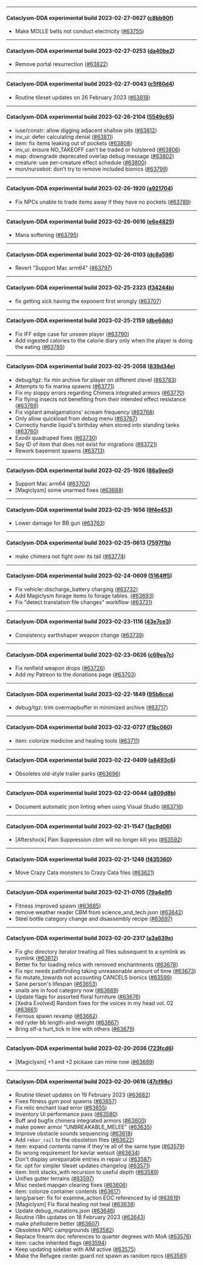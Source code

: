 
---

#### Cataclysm-DDA experimental build 2023-02-27-0627 ([c8bb90f](https://github.com/CleverRaven/Cataclysm-DDA/releases/tag/cdda-experimental-2023-02-27-0627))

* Make MOLLE belts not conduct electricity ([#63755](https://github.com/CleverRaven/Cataclysm-DDA/pull/63755))

---

#### Cataclysm-DDA experimental build 2023-02-27-0253 ([da40be2](https://github.com/CleverRaven/Cataclysm-DDA/releases/tag/cdda-experimental-2023-02-27-0253))

* Remove portal resurrection ([#63822](https://github.com/CleverRaven/Cataclysm-DDA/pull/63822))

---

#### Cataclysm-DDA experimental build 2023-02-27-0043 ([c5f80d4](https://github.com/CleverRaven/Cataclysm-DDA/releases/tag/cdda-experimental-2023-02-27-0043))

* Routine tileset updates on 26 February 2023 ([#63818](https://github.com/CleverRaven/Cataclysm-DDA/pull/63818))

---

#### Cataclysm-DDA experimental build 2023-02-26-2104 ([5549c65](https://github.com/CleverRaven/Cataclysm-DDA/releases/tag/cdda-experimental-2023-02-26-2104))

* iuse/constr: allow digging adjacent shallow pits ([#63812](https://github.com/CleverRaven/Cataclysm-DDA/pull/63812))
* inv_ui: defer calculating denial ([#63811](https://github.com/CleverRaven/Cataclysm-DDA/pull/63811))
* item: fix items leaking out of pockets ([#63808](https://github.com/CleverRaven/Cataclysm-DDA/pull/63808))
* inv_ui: ensure NO_TAKEOFF can't be traded or holstered ([#63806](https://github.com/CleverRaven/Cataclysm-DDA/pull/63806))
* map: downgrade deprecated overlap debug message ([#63802](https://github.com/CleverRaven/Cataclysm-DDA/pull/63802))
* creature: use per-creature effect schedule ([#63800](https://github.com/CleverRaven/Cataclysm-DDA/pull/63800))
* mon/nursebot: don't try to remove included bionics ([#63799](https://github.com/CleverRaven/Cataclysm-DDA/pull/63799))

---

#### Cataclysm-DDA experimental build 2023-02-26-1920 ([a921704](https://github.com/CleverRaven/Cataclysm-DDA/releases/tag/cdda-experimental-2023-02-26-1920))

* Fix NPCs unable to trade items away if they have no pockets ([#63789](https://github.com/CleverRaven/Cataclysm-DDA/pull/63789))

---

#### Cataclysm-DDA experimental build 2023-02-26-0616 ([e6e4825](https://github.com/CleverRaven/Cataclysm-DDA/releases/tag/cdda-experimental-2023-02-26-0616))

* Mana softening ([#63795](https://github.com/CleverRaven/Cataclysm-DDA/pull/63795))

---

#### Cataclysm-DDA experimental build 2023-02-26-0103 ([dc8a598](https://github.com/CleverRaven/Cataclysm-DDA/releases/tag/cdda-experimental-2023-02-26-0103))

* Revert "Support Mac arm64" ([#63797](https://github.com/CleverRaven/Cataclysm-DDA/pull/63797))

---

#### Cataclysm-DDA experimental build 2023-02-25-2323 ([f34244b](https://github.com/CleverRaven/Cataclysm-DDA/releases/tag/cdda-experimental-2023-02-25-2323))

* fix getting sick having the exponent first wrongly ([#63707](https://github.com/CleverRaven/Cataclysm-DDA/pull/63707))

---

#### Cataclysm-DDA experimental build 2023-02-25-2159 ([dbe6ddc](https://github.com/CleverRaven/Cataclysm-DDA/releases/tag/cdda-experimental-2023-02-25-2159))

* Fix IFF edge case for unseen player ([#63790](https://github.com/CleverRaven/Cataclysm-DDA/pull/63790))
* Add ingested calories to the calorie diary only when the player is doing the eating ([#63785](https://github.com/CleverRaven/Cataclysm-DDA/pull/63785))

---

#### Cataclysm-DDA experimental build 2023-02-25-2058 ([839d34e](https://github.com/CleverRaven/Cataclysm-DDA/releases/tag/cdda-experimental-2023-02-25-2058))

* debug/tgz: fix min archive for player on different zlevel ([#63783](https://github.com/CleverRaven/Cataclysm-DDA/pull/63783))
* Attempts to fix marina spawns ([#63771](https://github.com/CleverRaven/Cataclysm-DDA/pull/63771))
* Fix my sloppy errors regarding Chimera integrated armors ([#63770](https://github.com/CleverRaven/Cataclysm-DDA/pull/63770))
* Fix flying insects not benefiting from their intended effect resistance ([#63769](https://github.com/CleverRaven/Cataclysm-DDA/pull/63769))
* Fix vigilant amalgamations' scream frequency ([#63768](https://github.com/CleverRaven/Cataclysm-DDA/pull/63768))
* Only allow quickload from debug menu ([#63767](https://github.com/CleverRaven/Cataclysm-DDA/pull/63767))
* Correctly handle liquid's birthday when stored into standing tanks ([#63760](https://github.com/CleverRaven/Cataclysm-DDA/pull/63760))
* Exodii quadruped fixes ([#63730](https://github.com/CleverRaven/Cataclysm-DDA/pull/63730))
* Say ID of item that does not exist for migrations ([#63721](https://github.com/CleverRaven/Cataclysm-DDA/pull/63721))
* Rework basement spawns ([#63713](https://github.com/CleverRaven/Cataclysm-DDA/pull/63713))

---

#### Cataclysm-DDA experimental build 2023-02-25-1926 ([86a9ee0](https://github.com/CleverRaven/Cataclysm-DDA/releases/tag/cdda-experimental-2023-02-25-1926))

* Support Mac arm64 ([#63702](https://github.com/CleverRaven/Cataclysm-DDA/pull/63702))
* [Magiclysm] some unarmed fixes ([#63688](https://github.com/CleverRaven/Cataclysm-DDA/pull/63688))

---

#### Cataclysm-DDA experimental build 2023-02-25-1656 ([9f4e453](https://github.com/CleverRaven/Cataclysm-DDA/releases/tag/cdda-experimental-2023-02-25-1656))

* Lower damage for BB gun ([#63763](https://github.com/CleverRaven/Cataclysm-DDA/pull/63763))

---

#### Cataclysm-DDA experimental build 2023-02-25-0613 ([7597f1b](https://github.com/CleverRaven/Cataclysm-DDA/releases/tag/cdda-experimental-2023-02-25-0613))

* make chimera not fight over its tail ([#63774](https://github.com/CleverRaven/Cataclysm-DDA/pull/63774))

---

#### Cataclysm-DDA experimental build 2023-02-24-0609 ([5164ff5](https://github.com/CleverRaven/Cataclysm-DDA/releases/tag/cdda-experimental-2023-02-24-0609))

* Fix vehicle::discharge_battery charging ([#63732](https://github.com/CleverRaven/Cataclysm-DDA/pull/63732))
* Add Magiclysm forage items to forage tables. ([#63693](https://github.com/CleverRaven/Cataclysm-DDA/pull/63693))
* Fix "detect translation file changes" workflow ([#63731](https://github.com/CleverRaven/Cataclysm-DDA/pull/63731))

---

#### Cataclysm-DDA experimental build 2023-02-23-1116 ([43e7ce3](https://github.com/CleverRaven/Cataclysm-DDA/releases/tag/cdda-experimental-2023-02-23-1116))

* Consistency earthshaper weapon change ([#63739](https://github.com/CleverRaven/Cataclysm-DDA/pull/63739))

---

#### Cataclysm-DDA experimental build 2023-02-23-0626 ([c69ea7c](https://github.com/CleverRaven/Cataclysm-DDA/releases/tag/cdda-experimental-2023-02-23-0626))

* Fix renfield weapon drops ([#63726](https://github.com/CleverRaven/Cataclysm-DDA/pull/63726))
* Add my Patreon to the donations page ([#63703](https://github.com/CleverRaven/Cataclysm-DDA/pull/63703))

---

#### Cataclysm-DDA experimental build 2023-02-22-1849 ([95b8cca](https://github.com/CleverRaven/Cataclysm-DDA/releases/tag/cdda-experimental-2023-02-22-1849))

* debug/tgz: trim overmapbuffer in minimized archive ([#63717](https://github.com/CleverRaven/Cataclysm-DDA/pull/63717))

---

#### Cataclysm-DDA experimental build 2023-02-22-0727 ([f1bc060](https://github.com/CleverRaven/Cataclysm-DDA/releases/tag/cdda-experimental-2023-02-22-0727))

* item: colorize medicine and healing tools ([#63711](https://github.com/CleverRaven/Cataclysm-DDA/pull/63711))

---

#### Cataclysm-DDA experimental build 2023-02-22-0409 ([a8493c6](https://github.com/CleverRaven/Cataclysm-DDA/releases/tag/cdda-experimental-2023-02-22-0409))

* Obsoletes old-style trailer parks ([#63696](https://github.com/CleverRaven/Cataclysm-DDA/pull/63696))

---

#### Cataclysm-DDA experimental build 2023-02-22-0044 ([a809d8b](https://github.com/CleverRaven/Cataclysm-DDA/releases/tag/cdda-experimental-2023-02-22-0044))

* Document automatic json linting when using Visual Studio ([#63716](https://github.com/CleverRaven/Cataclysm-DDA/pull/63716))

---

#### Cataclysm-DDA experimental build 2023-02-21-1547 ([1ac9d06](https://github.com/CleverRaven/Cataclysm-DDA/releases/tag/cdda-experimental-2023-02-21-1547))

* [Aftershock] Pain Suppression cbm will no longer kill you ([#63592](https://github.com/CleverRaven/Cataclysm-DDA/pull/63592))

---

#### Cataclysm-DDA experimental build 2023-02-21-1248 ([f435360](https://github.com/CleverRaven/Cataclysm-DDA/releases/tag/cdda-experimental-2023-02-21-1248))

* Move Crazy Cata monsters to Crazy Cata files ([#63621](https://github.com/CleverRaven/Cataclysm-DDA/pull/63621))

---

#### Cataclysm-DDA experimental build 2023-02-21-0705 ([79a4e9f](https://github.com/CleverRaven/Cataclysm-DDA/releases/tag/cdda-experimental-2023-02-21-0705))

* Fitness improved spawn ([#63685](https://github.com/CleverRaven/Cataclysm-DDA/pull/63685))
* remove weather reader CBM from science_and_tech.json ([#63642](https://github.com/CleverRaven/Cataclysm-DDA/pull/63642))
* Steel bottle category change and disassembly recipe ([#63697](https://github.com/CleverRaven/Cataclysm-DDA/pull/63697))

---

#### Cataclysm-DDA experimental build 2023-02-20-2317 ([a3a639e](https://github.com/CleverRaven/Cataclysm-DDA/releases/tag/cdda-experimental-2023-02-20-2317))

* Fix ghc directory iterator treating all files subsequent to a symlink as symlink ([#63612](https://github.com/CleverRaven/Cataclysm-DDA/pull/63612))
* Better fix for loading relics with removed enchantments ([#63678](https://github.com/CleverRaven/Cataclysm-DDA/pull/63678))
* Fix npc needs pathfinding taking unreasonable amount of time ([#63673](https://github.com/CleverRaven/Cataclysm-DDA/pull/63673))
* fix mutate_towards not accounting CANCELS bionics ([#63599](https://github.com/CleverRaven/Cataclysm-DDA/pull/63599))
* Sane person's lifespan ([#63653](https://github.com/CleverRaven/Cataclysm-DDA/pull/63653))
* snails are in food category now ([#63669](https://github.com/CleverRaven/Cataclysm-DDA/pull/63669))
* Update flags for assorted floral furniture ([#63676](https://github.com/CleverRaven/Cataclysm-DDA/pull/63676))
* [Xedra Evolved] Random fixes for the voices in my head vol. 02 ([#63661](https://github.com/CleverRaven/Cataclysm-DDA/pull/63661))
* Ferrous spawn revamp ([#63662](https://github.com/CleverRaven/Cataclysm-DDA/pull/63662))
* red ryder bb length-and-weight ([#63667](https://github.com/CleverRaven/Cataclysm-DDA/pull/63667))
* Bring elf-a hurt_tick in line with others ([#63679](https://github.com/CleverRaven/Cataclysm-DDA/pull/63679))

---

#### Cataclysm-DDA experimental build 2023-02-20-2036 ([723fcd6](https://github.com/CleverRaven/Cataclysm-DDA/releases/tag/cdda-experimental-2023-02-20-2036))

* [Magiclysm] +1 and +2 pickaxe can mine now ([#63689](https://github.com/CleverRaven/Cataclysm-DDA/pull/63689))

---

#### Cataclysm-DDA experimental build 2023-02-20-0616 ([47cf98c](https://github.com/CleverRaven/Cataclysm-DDA/releases/tag/cdda-experimental-2023-02-20-0616))

* Routine tileset updates on 19 February 2023 ([#63682](https://github.com/CleverRaven/Cataclysm-DDA/pull/63682))
* Fixes fitness gym pool spawns ([#63657](https://github.com/CleverRaven/Cataclysm-DDA/pull/63657))
* Fix relic enchant load error ([#63655](https://github.com/CleverRaven/Cataclysm-DDA/pull/63655))
* Inventory UI performance pass ([#63580](https://github.com/CleverRaven/Cataclysm-DDA/pull/63580))
* Buff and bugfix chimera integrated armors ([#63600](https://github.com/CleverRaven/Cataclysm-DDA/pull/63600))
* make power armor "UNBREAKABLE_MELEE" ([#63635](https://github.com/CleverRaven/Cataclysm-DDA/pull/63635))
* Improve obstacle sounds sequencing ([#63618](https://github.com/CleverRaven/Cataclysm-DDA/pull/63618))
* Add ``rebar_rail`` to the obsoletion files ([#63622](https://github.com/CleverRaven/Cataclysm-DDA/pull/63622))
* item: expand contents name if they're all of the same type ([#63579](https://github.com/CleverRaven/Cataclysm-DDA/pull/63579))
* fix wrong requirement for kevlar wetsuit ([#63634](https://github.com/CleverRaven/Cataclysm-DDA/pull/63634))
* Don't display unrepairable entries in repair ui ([#63587](https://github.com/CleverRaven/Cataclysm-DDA/pull/63587))
* fix: opt for simpler tileset updates changelog ([#63571](https://github.com/CleverRaven/Cataclysm-DDA/pull/63571))
* item: limit stacks_with recursion to useful depth ([#63589](https://github.com/CleverRaven/Cataclysm-DDA/pull/63589))
* Unifies gutter terrains ([#63597](https://github.com/CleverRaven/Cataclysm-DDA/pull/63597))
* Misc nested mapgen clearing fixes ([#63606](https://github.com/CleverRaven/Cataclysm-DDA/pull/63606))
* item: colorize container contents ([#63617](https://github.com/CleverRaven/Cataclysm-DDA/pull/63617))
* lang/parser: fix for examine_action EOC referenced by id ([#63619](https://github.com/CleverRaven/Cataclysm-DDA/pull/63619))
* [Magiclysm] Fix floral healing not heal ([#63638](https://github.com/CleverRaven/Cataclysm-DDA/pull/63638))
* Update debug_mutations.json ([#63646](https://github.com/CleverRaven/Cataclysm-DDA/pull/63646))
* Routine i18n updates on 18 February 2023 ([#63643](https://github.com/CleverRaven/Cataclysm-DDA/pull/63643))
* make phelloderm better ([#63607](https://github.com/CleverRaven/Cataclysm-DDA/pull/63607))
* Obsoletes NPC campgrounds ([#63582](https://github.com/CleverRaven/Cataclysm-DDA/pull/63582))
* Replace firearm doc references to quarter degrees with MoA ([#63576](https://github.com/CleverRaven/Cataclysm-DDA/pull/63576))
* item: cache inherited flags ([#63594](https://github.com/CleverRaven/Cataclysm-DDA/pull/63594))
* Keep updating sidebar with AIM active ([#63575](https://github.com/CleverRaven/Cataclysm-DDA/pull/63575))
* Make the Refugee center guard not spawn as random npcs ([#63581](https://github.com/CleverRaven/Cataclysm-DDA/pull/63581))
